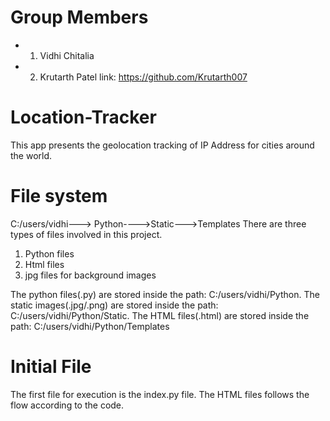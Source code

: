 # Group Members
- 1) Vidhi Chitalia
- 2) Krutarth Patel link: https://github.com/Krutarth007
# Location-Tracker
This app presents the geolocation tracking of IP Address for cities around the world.

# File system
C:/users/vidhi---> Python---->Static--->Templates
There are three types of files involved in this project.

1. Python files
2. Html files
3. jpg files for background images

The python files(.py) are stored inside the path: C:/users/vidhi/Python.
The static images(.jpg/.png) are stored inside the path: C:/users/vidhi/Python/Static.
The HTML files(.html) are stored inside the path: C:/users/vidhi/Python/Templates

# Initial File
The first file for execution is the index.py file. The HTML files follows the flow according to the code.
